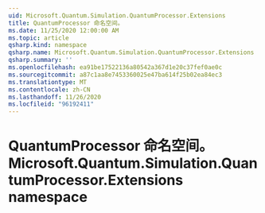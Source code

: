 ```yaml
---
uid: Microsoft.Quantum.Simulation.QuantumProcessor.Extensions
title: QuantumProcessor 命名空间。
ms.date: 11/25/2020 12:00:00 AM
ms.topic: article
qsharp.kind: namespace
qsharp.name: Microsoft.Quantum.Simulation.QuantumProcessor.Extensions
qsharp.summary: ''
ms.openlocfilehash: ea91be17522136a80542a367d1e20c37fef0ae0c
ms.sourcegitcommit: a87c1aa8e7453360025e47ba614f25b02ea84ec3
ms.translationtype: MT
ms.contentlocale: zh-CN
ms.lasthandoff: 11/26/2020
ms.locfileid: "96192411"
---
```

# <a name="microsoftquantumsimulationquantumprocessorextensions-namespace"></a><span data-ttu-id="02ce0-102">QuantumProcessor 命名空间。</span><span class="sxs-lookup"><span data-stu-id="02ce0-102">Microsoft.Quantum.Simulation.QuantumProcessor.Extensions namespace</span></span>



